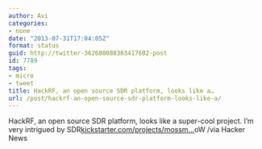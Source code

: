 ```yaml
---
author: Avi
categories:
- none
date: "2013-07-31T17:04:05Z"
format: status
guid: http://twitter-362680088363417602-post
id: 7789
tags:
- micro
- tweet
title: HackRF, an open source SDR platform, looks like a…
url: /post/hackrf-an-open-source-sdr-platform-looks-like-a/
---
```

HackRF, an open source SDR platform, looks like a super-cool project. I’m very intrigued by SDR[kickstarter.com/projects/mossm…](http://www.kickstarter.com/projects/mossmann/hackrf-an-open-source-sdr-platform)oW /via Hacker News